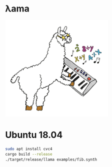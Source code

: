 # λama
![alt text](https://github.com/FedericoAureliano/llama/blob/master/images/llama.jpg "Logo by Elizabeth Polgreen")

# Ubuntu 18.04
```sh
sudo apt install cvc4
cargo build --release
./target/release/llama examples/fib.synth
```